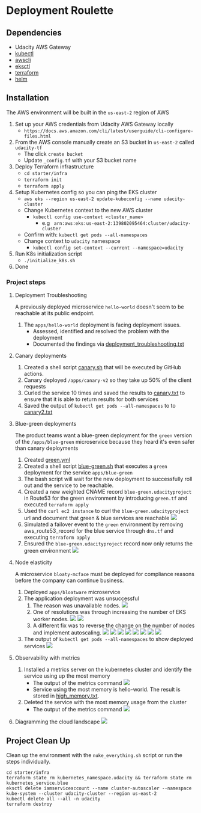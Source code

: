 # Deployment Roulette

## Dependencies

- Udacity AWS Gateway
- [kubectl](https://kubernetes.io/docs/tasks/tools/)
- [awscli](https://aws.amazon.com/cli/)
- [eksctl](https://eksctl.io/introduction/#installation)
- [terraform](https://learn.hashicorp.com/tutorials/terraform/install-cli?in=terraform/aws-get-started)
- [helm](https://www.eksworkshop.com/beginner/060_helm/helm_intro/install/)

## Installation
The AWS environment will be built in the `us-east-2` region of AWS
1. Set up your AWS credentials from Udacity AWS Gateway locally
    - `https://docs.aws.amazon.com/cli/latest/userguide/cli-configure-files.html`
2. From the AWS console manually create an S3 bucket in `us-east-2` called `udacity-tf`
    - The click `create bucket`
    - Update `_config.tf` with your S3 bucket name
3. Deploy Terraform infrastructure
    - `cd starter/infra`
    - `terraform init`
    - `terraform apply`
5. Setup Kubernetes config so you can ping the EKS cluster
    - `aws eks --region us-east-2 update-kubeconfig --name udacity-cluster`
    - Change Kubernetes context to the new AWS cluster
        - `kubectl config use-context <cluster_name>`
            - e.g ` arn:aws:eks:us-east-2:139802095464:cluster/udacity-cluster`
    - Confirm with: `kubectl get pods --all-namespaces`
    - Change context to `udacity` namespace
        - `kubectl config set-context --current --namespace=udacity`
6. Run K8s initialization script
    - `./initialize_k8s.sh`
7. Done

### Project steps
1. Deployment Troubleshooting

   A previously deployed microservice `hello-world` doesn't seem to be reachable at its public endpoint.
    1. The `apps/hello-world` deployment is facing deployment issues.
        - Assessed, identified and resolved the problem with the deployment
        - Documented the findings via [deployment_troubleshooting.txt](apps/hello-world/deployment_troubleshooting.txt)

2. Canary deployments
    1. Created a shell script [canary.sh](apps/canary/canary.sh) that will be executed by GitHub actions.
    2. Canary deployed `/apps/canary-v2` so they take up 50% of the client requests
    3. Curled the service 10 times and saved the results to [canary.txt](apps/canary/canary.txt) to ensure that it is able to return results for both services
    4. Saved the output of `kubectl get pods --all-namespaces` to to [canary2.txt](apps/canary/canary2.txt)



3. Blue-green deployments

   The product teams want a blue-green deployment for the `green` version of the `/apps/blue-green` microservice because
   they heard it's even safer than canary deployments
    1. Created [green.yml](apps/blue-green/green.yml)
    2. Created a shell script [blue-green.sh](apps/blue-green/blue-green.sh) that executes a `green` deployment for the service `apps/blue-green`
    3. The bash script will wait for the new deployment to successfully roll out and the service to be reachable.
    4. Created a new weighted CNAME record `blue-green.udacityproject` in Route53 for the green environment by introducing `green.tf` and executed `terraform apply`
    5. Used the `curl ec2 instance` to curl the `blue-green.udacityproject` url and document that green & blue services are reachable
    ![](apps/blue-green/green-blue.png)
    6. Simulated a failover event to the `green` environment by removing aws_route53_record for the blue service through `dns.tf` and executing `terraform apply`
    7. Ensured the `blue-green.udacityproject` record now only returns the green environment
    ![](apps/blue-green/green.png)

4. Node elasticity

   A microservice `bloaty-mcface` must be deployed for compliance reasons before the company can continue business.
    1. Deployed `apps/bloatware` microservice
    2. The application deployment was unsuccessful 
        1. The reason was unavailable nodes.
        ![](apps/bloatware/bloatware-diagnosis.png)
        2. One of resolutions was through increasing the number of EKS worker nodes.
        ![](apps/bloatware/bloatware-fix-1.png)
        ![](apps/bloatware/bloatware-fix-1-result.png)
        3. A different fix was to reverse the change on the number of nodes and implement autoscaling.
        ![](apps/bloatware/bloatware-fix-1-reverse.png)
        ![](apps/bloatware/bloatware-fix-1-reverse-result.png)
        ![](apps/bloatware/bloatware-fix-2-1.png)
        ![](apps/bloatware/bloatware-fix-2-2.png)
        ![](apps/bloatware/bloatware-fix-2-3.png)
        ![](apps/bloatware/bloatware-fix-2-result-1.png)
        ![](apps/bloatware/bloatware-fix-2-result-2.png)
        ![](apps/bloatware/bloatware-fix-2-result-3.png)
    3. The output of `kubectl get pods --all-namespaces` to show deployed services
    ![](apps/bloatware/bloatware-fix-2-result-4.png)

5. Observability with metrics
    1. Installed a metrics server on the kubernetes cluster and identify the service using up the most memory
        - The output of the metrics command
        ![](apps/metrics/before.png)
        - Service using the most memory is hello-world. The result is stored in [high_memory.txt](apps/metrics/high_memory.txt).
    2. Deleted the service with the most memory usage from the cluster
        - The output of the metrics command
        ![](apps/metrics/after.png)

6. Diagramming the cloud landscape
![](deployment-roulette-architecture.png)

## Project Clean Up

Clean up the environment with the `nuke_everything.sh` script or run the steps individually.

```
cd starter/infra
terraform state rm kubernetes_namespace.udacity && terraform state rm kubernetes_service.blue
eksctl delete iamserviceaccount --name cluster-autoscaler --namespace kube-system --cluster udacity-cluster --region us-east-2
kubectl delete all --all -n udacity
terraform destroy
```
